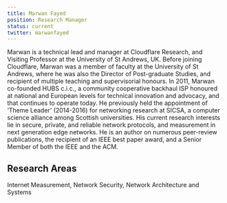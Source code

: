 ```yaml
---
title: Marwan Fayed
position: Research Manager
status: current
twitter: marwanfayed
---
```

Marwan is a technical lead and manager at Cloudflare Research, and Visiting Professor at the University of St Andrews, UK. 
Before joining Cloudflare, Marwan was a member of faculty at the University of St Andrews, where he was also the Director of Post-graduate Studies, and recipient of multiple teaching and supervisorial honours. In 2011, Marwan co-founded HUBS c.i.c., a community cooperative backhaul ISP honoured at national and European levels for technical innovation and advocacy, and that continues to operate today. He previously held the appointment of ‘Theme Leader’ (2014-2016) for networking research at SICSA, a computer science alliance among Scottish universities. His current research interests lie in secure, private, and reliable network protocols, and measurement in next generation edge networks. 
He is an author on numerous peer-review publications, the recipient of an IEEE best paper award, and a Senior Member of both the IEEE and the ACM.

## Research Areas
Internet Measurement, Network Security, Network Architecture and Systems
